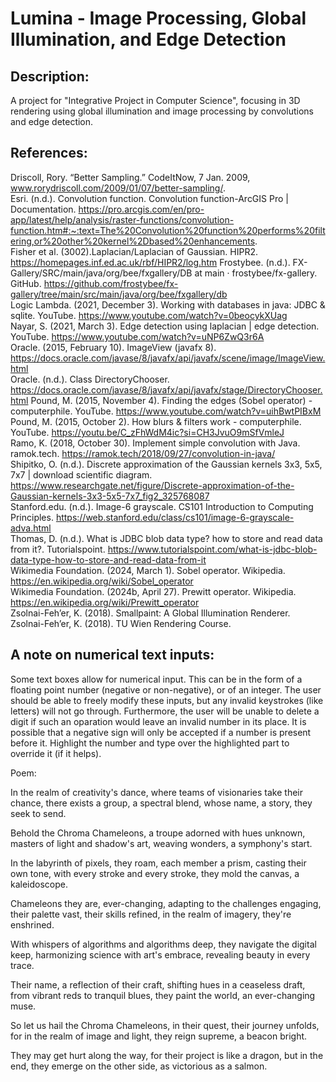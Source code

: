 # Lumina - Image Processing, Global Illumination, and Edge Detection

## Description:  
A project for "Integrative Project in Computer Science", focusing in 3D rendering using global illumination and image processing by convolutions and edge detection.


## References:  
Driscoll, Rory. “Better Sampling.” CodeItNow, 7 Jan. 2009, www.rorydriscoll.com/2009/01/07/better-sampling/.  
Esri. (n.d.). Convolution function. Convolution function-ArcGIS Pro | Documentation. https://pro.arcgis.com/en/pro-app/latest/help/analysis/raster-functions/convolution-function.htm#:~:text=The%20Convolution%20function%20performs%20filtering,or%20other%20kernel%2Dbased%20enhancements.   
Fisher et al. (3002).Laplacian/Laplacian of Gaussian. HIPR2. https://homepages.inf.ed.ac.uk/rbf/HIPR2/log.htm
Frostybee. (n.d.). FX-Gallery/SRC/main/java/org/bee/fxgallery/DB at main · frostybee/fx-gallery. GitHub. https://github.com/frostybee/fx-gallery/tree/main/src/main/java/org/bee/fxgallery/db  
Logic Lambda. (2021, December 3). Working with databases in java: JDBC & sqlite. YouTube. https://www.youtube.com/watch?v=0beocykXUag   
Nayar, S. (2021, March 3). Edge detection using laplacian | edge detection. YouTube. https://www.youtube.com/watch?v=uNP6ZwQ3r6A   
Oracle. (2015, February 10). ImageView (javafx 8). https://docs.oracle.com/javase/8/javafx/api/javafx/scene/image/ImageView.html   
Oracle. (n.d.). Class DirectoryChooser. https://docs.oracle.com/javase/8/javafx/api/javafx/stage/DirectoryChooser.html
Pound, M. (2015, November 4). Finding the edges (Sobel operator) - computerphile. YouTube. https://www.youtube.com/watch?v=uihBwtPIBxM   
Pound, M. (2015, October 2). How blurs & filters work - computerphile. YouTube. https://youtu.be/C_zFhWdM4ic?si=CH3JvuO9mSfVmleJ   
Ramo, K. (2018, October 30). Implement simple convolution with Java. ramok.tech. https://ramok.tech/2018/09/27/convolution-in-java/   
Shipitko, O. (n.d.). Discrete approximation of the Gaussian kernels 3x3, 5x5, 7x7 | download scientific diagram. https://www.researchgate.net/figure/Discrete-approximation-of-the-Gaussian-kernels-3x3-5x5-7x7_fig2_325768087   
Stanford.edu. (n.d.). Image-6 grayscale. CS101 Introduction to Computing Principles. https://web.stanford.edu/class/cs101/image-6-grayscale-adva.html   
Thomas, D. (n.d.). What is JDBC blob data type? how to store and read data from it?. Tutorialspoint. https://www.tutorialspoint.com/what-is-jdbc-blob-data-type-how-to-store-and-read-data-from-it   
Wikimedia Foundation. (2024, March 1). Sobel operator. Wikipedia. https://en.wikipedia.org/wiki/Sobel_operator   
Wikimedia Foundation. (2024b, April 27). Prewitt operator. Wikipedia. https://en.wikipedia.org/wiki/Prewitt_operator   
Zsolnai-Feh’er, K. (2018). Smallpaint: A Global Illumination Renderer.  
Zsolnai-Feh’er, K. (2018). TU Wien Rendering Course.  

## A note on numerical text inputs:  
Some text boxes allow for numerical input. This can be in the form of a floating point number (negative or non-negative), or of an integer. 
The user should be able to freely modify these inputs, but any invalid keystrokes (like letters) will not go through. 
Furthermore, the user will be unable to delete a digit if such an oparation would leave an invalid number in its place.
It is possible that a negative sign will only be accepted if a number is present before it. 
Highlight the number and type over the highlighted part to override it (if it helps).

Poem:
 
In the realm of creativity's dance, where teams of visionaries take their chance, there exists a group, a spectral blend, whose name, a story, they seek to send.

Behold the Chroma Chameleons, a troupe adorned with hues unknown, masters of light and shadow's art, weaving wonders, a symphony's start.

In the labyrinth of pixels, they roam, each member a prism, casting their own tone, with every stroke and every stroke, they mold the canvas, a kaleidoscope.

Chameleons they are, ever-changing, adapting to the challenges engaging, their palette vast, their skills refined, in the realm of imagery, they're enshrined.

With whispers of algorithms and algorithms deep, they navigate the digital keep, harmonizing science with art's embrace, revealing beauty in every trace.

Their name, a reflection of their craft, shifting hues in a ceaseless draft, from vibrant reds to tranquil blues, they paint the world, an ever-changing muse.

So let us hail the Chroma Chameleons, in their quest, their journey unfolds, for in the realm of image and light, they reign supreme, a beacon bright.

They may get hurt along the way, for their project is like a dragon, but in the end, they emerge on the other side, as victorious as a salmon.
